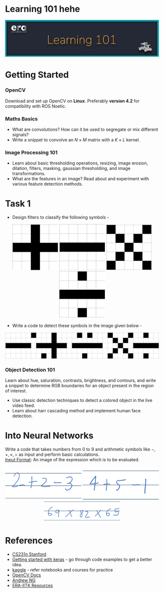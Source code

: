# Learning 101 hehe

![Learning 101](https://github.com/ERA-IITK/learning101/blob/master/learning101.png)

# Getting Started

### OpenCV
Download and set up OpenCV on **Linux**. Preferably **version 4.2** for compatibility with ROS Noetic.

### Maths Basics
- What are convolutions? How can it be used to segregate or mix different signals?
- Write a snippet to convolve an $N \times M$ matrix with a $K \times L$ kernel.

### Image Processing 101
- Learn about basic thresholding operations, resizing, image erosion, dilation, filters, masking, gaussian thresholding, and image transformations.
- What are the features in an image? Read about and experiment with various feature detection methods.

# Task 1
- Design filters to classify the following symbols -
<p float="left" align="center">
  <img src="https://github.com/ERA-IITK/learning_Y21/blob/main/images/image6.png" width="150" />
  <img src="https://github.com/ERA-IITK/learning_Y21/blob/main/images/image1.png" width="150" /> 
  <img src="https://github.com/ERA-IITK/learning_Y21/blob/main/images/image3.png" width="150" />
  <img src="https://github.com/ERA-IITK/learning_Y21/blob/main/images/image5.png" width="150" />
</p>

- Write a code to detect these symbols in the image given below -
<p float="left" align="center">
  <img src="https://github.com/ERA-IITK/learning_Y21/blob/main/images/image2.png" width="800" />
</p>

### Object Detection 101
Learn about hue, saturation, contrasts, brightness, and contours, and write a snippet to determine RGB boundaries for an object present in the region of interest.
- Use classic detection techniques to detect a colored object in the live video feed.
- Learn about harr cascading method and implement human face detection.

# Into Neural Networks
Write a code that takes numbers from $0$ to $9$ and arithmetic symbols like $-, +, \times, \div$ as input and perform basic calculations. <br>
<ins>Input Format</ins>: An image of the expression which is to be evaluated.
<p float="left" align="center">
  <img src="https://github.com/ERA-IITK/learning_Y21/blob/main/images/eq1.png" width="250" />
  <img src="https://github.com/ERA-IITK/learning_Y21/blob/main/images/eq2.png" width="250" /> 
  <img src="https://github.com/ERA-IITK/learning_Y21/blob/main/images/eq3.png" width="250" />
</p>

# References
- [CS231n Stanford](https://cs231n.github.io/)
- [Getting started with keras](https://keras.io/getting_started/) - go through code examples to get a better idea.
- [kaggle](https://www.kaggle.com/) - refer notebooks and courses for practice
- [OpenCV Docs](https://docs.opencv.org/)
- [Andrew NG](https://www.youtube.com/playlist?list=PLpFsSf5Dm-pd5d3rjNtIXUHT-v7bdaEIe)
- [ERA-IITK Resources](https://github.com/ERA-IITK/res)
